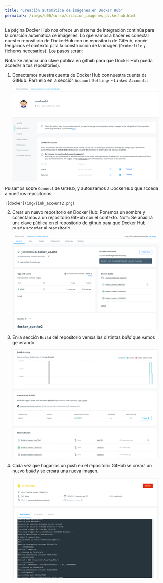 ```yaml
---
title: "Creación automática de imágenes en Docker Hub"
permalink: /iawgs/u06/curso/creacion_imagenes_dockerhub.html
---
```


La página Docker Hub nos ofrece un sistema de integración continúa para la creación automática de imágenes. Lo que vamos a hacer es conectar nuestro repositorio de DockerHub con un repositorio de GitHub, donde tengamos el contexto para la construcción de la imagén (`Dcokerfile` y ficheros necesarios). Los pasos serán:

Nota: Se añadirá una clave pública en github para que Docker Hub pueda acceder a tus repositorios).

1. Conectamos nuestra cuenta de Docker Hub con nuestra cuenta de GitHub. Para ello en la sección `Account Settings` - `Linked Accounts`:

    ![docker](img/link_account.png)

Pulsamos sobre `Connect` de GitHub, y autorizamos a DockerHub que acceda a nuestros repositorios:

    ![docker](img/link_account2.png)

2. Crear un nuevo repositorio en Docker Hub: Ponemos un nombre y conectamos a un repositorio GitHub con el contexto. Nota: Se añadirá una clave pública en el repositorio  de github para que Docker Hub pueda acceder al repositorio.

    ![docker](img/repository_dockerhub.png)

3. En la sección `Build` del repositorio vemos las distintas *build* que vamos generando.

    ![docker](img/build_docker2.png)

4. Cada vez que hagamos un push en el repositorio GitHub se creará un nuevo *build* y se creará una nueva imagen.

    ![docker](img/build_docker.png)